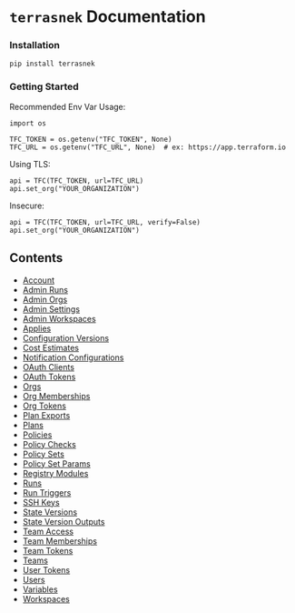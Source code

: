 # `terrasnek` Documentation


### Installation

```
pip install terrasnek
```

### Getting Started

Recommended Env Var Usage:

```
import os

TFC_TOKEN = os.getenv("TFC_TOKEN", None)
TFC_URL = os.getenv("TFC_URL", None)  # ex: https://app.terraform.io
```

Using TLS:

```
api = TFC(TFC_TOKEN, url=TFC_URL)
api.set_org("YOUR_ORGANIZATION")
```

Insecure:

```
api = TFC(TFC_TOKEN, url=TFC_URL, verify=False)
api.set_org("YOUR_ORGANIZATION")
```

Contents
--------

* [Account](account.md)
* [Admin Runs](admin_runs.md)
* [Admin Orgs](admin_orgs.md)
* [Admin Settings](admin_settings.md)
* [Admin Workspaces](admin_workspaces.md)
* [Applies](applies.md)
* [Configuration Versions](config_versions.md)
* [Cost Estimates](cost_estimates.md)
* [Notification Configurations](notification_configs.md)
* [OAuth Clients](oauth_clients.md)
* [OAuth Tokens](oauth_tokens.md)
* [Orgs](orgs.md)
* [Org Memberships](org_memberships.md)
* [Org Tokens](org_tokens.md)
* [Plan Exports](plan_exports.md)
* [Plans](plans.md)
* [Policies](policies.md)
* [Policy Checks](policy_checks.md)
* [Policy Sets](policy_sets.md)
* [Policy Set Params](policy_set_params.md)
* [Registry Modules](registry_modules.md)
* [Runs](runs.md)
* [Run Triggers](run_triggers.md)
* [SSH Keys](ssh_keys.md)
* [State Versions](state_versions.md)
* [State Version Outputs](state_version_outputs.md)
* [Team Access](team_access.md)
* [Team Memberships](team_memberships.md)
* [Team Tokens](team_tokens.md)
* [Teams](teams.md)
* [User Tokens](user_tokens.md)
* [Users](users.md)
* [Variables](variables.md)
* [Workspaces](workspaces.md)